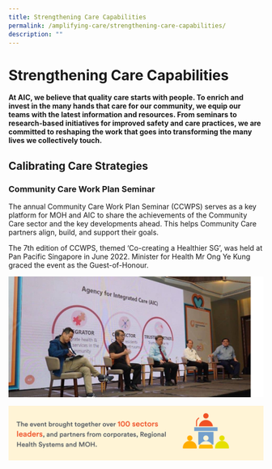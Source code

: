 ```yaml
---
title: Strengthening Care Capabilities
permalink: /amplifying-care/strengthening-care-capabilities/
description: ""
---
```

# Strengthening Care Capabilities
**At AIC, we believe that quality care starts with people. To enrich and invest in the many hands that care for our community, we equip our teams with the latest information and resources. From seminars to research-based initiatives for improved safety and care practices, we are committed to reshaping the work that goes into transforming the many lives we collectively touch.**

## Calibrating Care Strategies
### Community Care Work Plan Seminar
The annual Community Care Work Plan Seminar (CCWPS) serves as a key platform for MOH and AIC to share the achievements of the Community Care sector and the key developments ahead. This helps Community Care partners align, build, and support their goals.

The 7th edition of CCWPS, themed ‘Co-creating a Healthier SG’, was held at Pan Pacific Singapore in June 2022. Minister for Health Mr Ong Ye Kung graced the event as the Guest-of-Honour.

![](/images/strenghtening-care-capabilities.png)

![](/images/100-sectors-leaders.png)